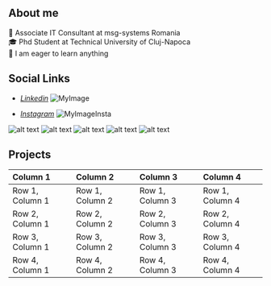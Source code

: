 ## **About me**
:pushpin: Associate IT Consultant at msg-systems Romania \
:mortar_board: Phd Student at Technical University of Cluj-Napoca\
:pushpin: I am eager to learn anything


## **Social Links**
* [*Linkedin*](https://www.linkedin.com/in/diana-elena-horincar/)
![MyImage](https://media-exp1.licdn.com/dms/image/C4E03AQGivP8ge9iVmw/profile-displayphoto-shrink_400_400/0/1633933301718?e=1643241600&v=beta&t=AqNit7HyaEZVHfhBhx0QokbikVgXu3IyfonpCKLnIHw)

* [*Instagram*](https://www.instagram.com/dianaelena1/)
![MyImageInsta](https://avatars.githubusercontent.com/u/38837073?v=4)


![alt text][2.1]
![alt text][3.1]
![alt text][4.1]
![alt text][5.1]
![alt text][6.1]


<!-- links to social media icons -->
<!-- no need to change these -->

<!-- icons with padding -->

[2.1]: http://i.imgur.com/P3YfQoD.png (facebook icon with padding)
[3.1]: http://i.imgur.com/yCsTjba.png (google plus icon with padding)
[4.1]: http://i.imgur.com/YckIOms.png (tumblr icon with padding)
[5.1]: https://www.freepik.com
[6.1]: http://i.imgur.com/0o48UoR.png (github icon with padding)

<!-- links to your social media accounts -->
<!-- update these accordingly -->

[1]: http://www.twitter.com/carlsednaoui
[2]: http://www.facebook.com/sednaoui
[3]: https://plus.google.com/+CarlSednaoui
[4]: http://carlsed.tumblr.com
[5]: http://dribbble.com/carlsednaoui
[6]: http://www.github.com/carlsednaoui




## **Projects**
| Column 1 | Column 2 | Column 3 | Column 4 |
| :--- | :--- | :--- |:--- |
| Row 1, Column 1 | Row 1, Column 2 | Row 1, Column 3 | Row 1, Column 4 |
| Row 2, Column 1 | Row 2, Column 2 | Row 2, Column 3 | Row 2, Column 4 |
| Row 3, Column 1 | Row 3, Column 2 | Row 3, Column 3 | Row 3, Column 4 |
| Row 4, Column 1 | Row 4, Column 2 | Row 4, Column 3 | Row 4, Column 4 |
